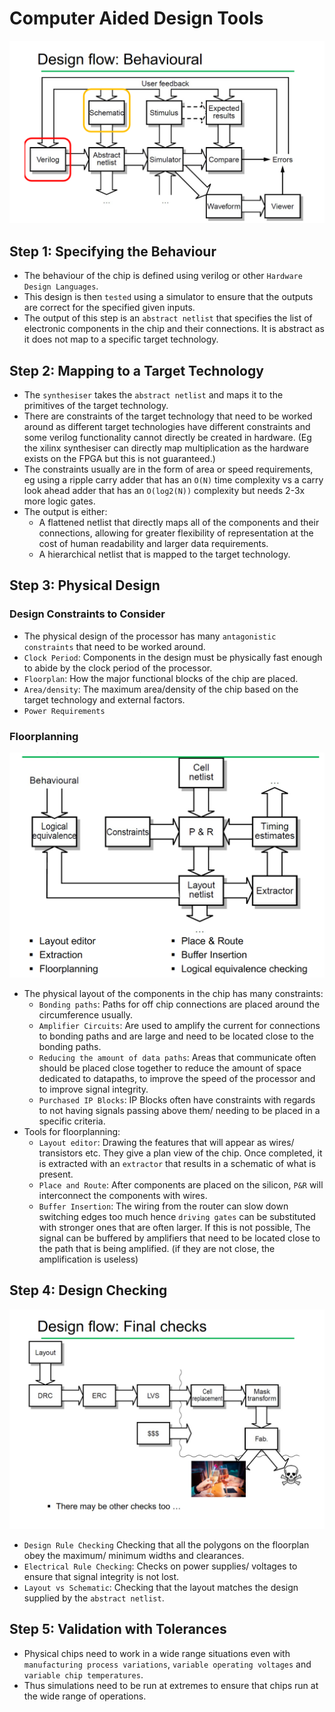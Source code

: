 # Computer Aided Design Tools
![Design Flow](../img/cad_design.png)

## Step 1: Specifying the Behaviour
* The behaviour of the chip is defined using verilog or other `Hardware Design Languages`.
* This design is then `tested` using a simulator to ensure that the outputs are correct for the specified given inputs.
* The output of this step is an `abstract netlist` that specifies the list of electronic components in the chip and their connections. It is abstract as it does not map to a specific target technology.

## Step 2: Mapping to a Target Technology
* The `synthesiser` takes the `abstract netlist` and maps it to the primitives of the target technology. 
* There are constraints of the target technology that need to be worked around as different target technologies have different constraints and some verilog functionality cannot directly be created in hardware. (Eg the xilinx synthesiser can directly map multiplication as the hardware exists on the FPGA but this is not guaranteed.)
* The constraints usually are in the form of area or speed requirements, eg using a ripple carry adder that has an `O(N)` time complexity vs a carry look ahead adder that has an `O(log2(N))` complexity but needs 2-3x more logic gates.
* The output is either:
    * A flattened netlist that directly maps all of the components and their connections, allowing for greater flexibility of representation at the cost of human readability and larger data requirements.
    * A hierarchical netlist that is mapped to the target technology.

## Step 3: Physical Design

### Design Constraints to Consider
* The physical design of the processor has many `antagonistic constraints` that need to be worked around.
* `Clock Period`: Components in the design must be physically fast enough to abide by the clock period of the processor. 
* `Floorplan`: How the major functional blocks of the chip are placed. 
* `Area/density`: The maximum area/density of the chip based on the target technology and external factors. 
* `Power Requirements`


### Floorplanning
![FloorPlanning](../img/floorplanning.png)
* The physical layout of the components in the chip has many constraints: 
    * `Bonding paths`: Paths for off chip connections are placed around the circumference usually.
    * `Amplifier Circuits`: Are used to amplify the current for connections to bonding paths and are large and need to be located close to the bonding paths.
    * `Reducing the amount of data paths`: Areas that communicate often should be placed close together to reduce the amount of space dedicated to datapaths, to improve the speed of the processor and to improve signal integrity.
    * `Purchased IP Blocks`: IP Blocks often have constraints with regards to not having signals passing above them/ needing to be placed in a specific criteria.
* Tools for floorplanning:
    * `Layout editor`: Drawing the features that will appear as wires/ transistors etc. They give a plan view of the chip. Once completed, it is extracted with an `extractor` that results in a schematic of what is present.
    * `Place and Route`: After components are placed on the silicon, `P&R` will interconnect the components with wires.
    * `Buffer Insertion`: The wiring from the router can slow down switching edges too much hence `driving gates` can be substituted with stronger ones that are often larger. If this is not possible, The signal can be buffered by amplifiers that need to be located close to the path that is being amplified. (if they are not close, the amplification is useless)

## Step 4: Design Checking
![Design Flow](../img/checking.png)

* `Design Rule Checking` Checking that all the polygons on the floorplan obey the maximum/ minimum widths and clearances.
* `Electrical Rule Checking`: Checks on power supplies/ voltages to ensure that signal integrity is not lost.
* `Layout vs Schematic`: Checking that the layout matches the design supplied by the `abstract netlist`.

## Step 5: Validation with Tolerances
* Physical chips need to work in a wide range situations even with `manufacturing process variations`, `variable operating voltages` and `variable chip temperatures`.
* Thus simulations need to be run at extremes to ensure that chips run at the wide range of operations.